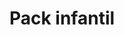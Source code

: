 ---
title: Pack infantil
date: 
draft: false

# descripcion
description : La promo incluye 5 pares de aros surtidos en plata 925. Traba con mariposita. Ositos, honguitos, flores, mariposas, ranitas y patitos súper divertidos!

materials: Plata 925

color: 

dimensions: 

code: 99-99-1167

type: "Promos"

categories: []

price: $1.690,00

price_eftvo: $1.290,00

# Images
# first image will be shown in the product page
images:
  # - image: "images/path_to_image"
  # La ubicacion de las imagenes es imagenes/Promos/Promos.Promo/99-99-1167-pack-infantil
  - image: "./images/promos/promo/99-99-1167-pack-infantil_a.jpg"
  - image: "./images/promos/promo/99-99-1167-pack-infantil_b.jpg"
  - image: "./images/promos/promo/99-99-1167-pack-infantil_c.jpg"
---
